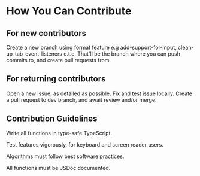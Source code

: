 # How You Can Contribute

## For new contributors

Create a new branch using format feature e.g add-support-for-input, clean-up-tab-event-listeners e.t.c. That'll be the branch where you can push commits to, and create pull requests from.

## For returning contributors

Open a new issue, as detailed as possible. Fix and test issue locally. Create a pull request to dev branch, and await review and/or merge.

## Contribution Guidelines

Write all functions in type-safe TypeScript.

Test features vigorously, for keyboard and screen reader users.

Algorithms must follow best software practices.

All functions must be JSDoc documented.

